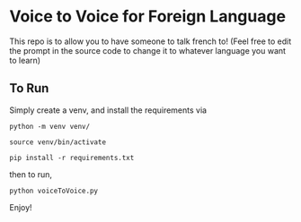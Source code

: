 # Voice to Voice for Foreign Language

This repo is to allow you to have someone to talk french to! (Feel free to edit the prompt in the source code to change it to whatever language you want to learn)

## To Run

Simply create a venv, and install the requirements via

`python -m venv venv/`

`source venv/bin/activate`

`pip install -r requirements.txt`

then to run,

`python voiceToVoice.py`


Enjoy!